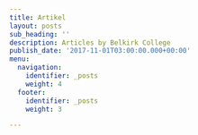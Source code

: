 ```yaml
---
title: Artikel
layout: posts
sub_heading: ''
description: Articles by Belkirk College
publish_date: '2017-11-01T03:00:00.000+00:00'
menu:
  navigation:
    identifier: _posts
    weight: 4
  footer:
    identifier: _posts
    weight: 3

---
```


